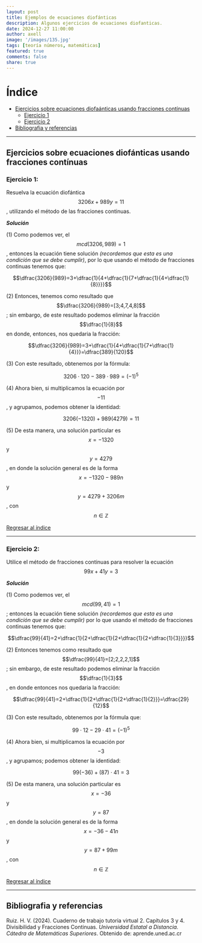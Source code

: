 ```yaml
---
layout: post
title: Ejemplos de ecuaciones diofánticas
description: Algunos ejercicios de ecuaciones diofanticas.
date: 2024-12-27 11:00:00
author: axell
image: '/images/135.jpg'
tags: [teoría números, matemáticas]
featured: true
comments: false
share: true
---
```

# Índice

+ [Ejercicios sobre ecuaciones diofaánticas usando fracciones contínuas][1]
  - [Ejercicio 1][11]
  - [Ejercicio 2][12]
+ [Bibliografia y referencias][100]

***

## Ejercicios sobre ecuaciones diofánticas usando fracciones contínuas

### Ejercicio 1:

Resuelva la ecuación diofántica $$3206x + 989y = 11$$, utilizando el método de las fracciones continuas.

***Solución***

(1) Como podemos ver, el $$mcd(3206,989)=1$$, entonces la ecuación tiene solución *(recordemos que esta es una condición que se debe cumplir)*, por lo que usando el método de fracciones continuas tenemos que:

$$\dfrac{3206}{989}=3+\dfrac{1}{4+\dfrac{1}{7+\dfrac{1}{4+\dfrac{1}{8}}}}$$


(2) Entonces, tenemos como resultado que $$\dfrac{3206}{989}=[3;4,7,4,8]$$; sin embargo, de este resultado podemos eliminar la fracción $$\dfrac{1}{8}$$ en donde, entonces, nos quedaria la fracción:

$$\dfrac{3206}{989}=3+\dfrac{1}{4+\dfrac{1}{7+\dfrac{1}{4}}}=\dfrac{389}{120}$$

(3) Con este resultado, obtenemos por la fórmula:

$$3206 \cdot 120 - 389 \cdot 989 = (-1)^5$$

(4) Ahora bien, si multiplicamos la ecuación por $$-11$$, y agrupamos, podemos obtener la identidad:

$$3206(-1320) + 989(4279)=11$$

(5) De esta manera, una solución particular es $$x=-1320$$ y $$y=4279$$, en donde la solución general es de la forma $$x=-1320-989n$$ y $$y=4279+3206m$$, con $$n \in \mathbb{Z}$$

[Regresar al índice][0]

---

### Ejercicio 2:

Utilice el método de fracciones continuas para resolver la ecuación $$99x+41y=3$$

***Solución***

(1) Como podemos ver, el $$mcd(99,41)=1$$; entonces la ecuación tiene solución *(recordemos que esta es una condición que se debe cumplir)* por lo que usando el método de fracciones continuas tenemos que:


$$\dfrac{99}{41}=2+\dfrac{1}{2+\dfrac{1}{2+\dfrac{1}{2+\dfrac{1}{3}}}}$$


(2) Entonces tenemos como resultado que $$\dfrac{99}{41}=[2;2,2,2,1]$$; sin embargo, de este resultado podemos eliminar la fracción $$\dfrac{1}{3}$$, en donde entonces nos quedaria la fracción:

$$\dfrac{99}{41}=2+\dfrac{1}{2+\dfrac{1}{2+\dfrac{1}{2}}}=\dfrac{29}{12}$$

(3) Con este resultado, obtenemos por la fórmula que:

$$99 \cdot 12 - 29 \cdot 41 = (-1)^5$$

(4) Ahora bien, si multiplicamos la ecuación por $$-3$$, y agrupamos; podemos obtener la identidad:

$$99(-36)+(87) \cdot 41 = 3$$

(5) De esta manera, una solución particular es $$x=-36$$ y $$y=87$$, en donde la solución general es de la forma $$x=-36-41n$$ y $$y=87+99m$$, con $$n \in \mathbb{Z}$$

[Regresar al índice][0]

---

## Bibliografia y referencias

Ruiz. H. V. (2024). Cuaderno de trabajo tutoria virtual 2. Capítulos 3 y 4. Divisibilidad y Fracciones Continuas. *Universidad Estatal a Distancia. Cátedra de Matemáticas Superiores*. Obtenido de: aprende.uned.ac.cr

[0]:#índice
[1]:##ejercios-sobre-ecuaciones-diofanticas-usando-fracciones-contínuas
[11]:###ejercicio-1
[12]:###ejercicio-2
[100]:##bibliografia-y-referencias
